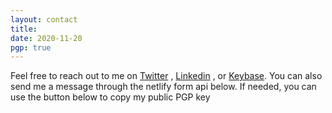 ```yaml
---
layout: contact
title: 
date: 2020-11-20 
pgp: true 
---
```


Feel free to reach out to me on <a href="https://twitter.com/vianziro" class="highlighted">Twitter</a> , <a href="https://www.linkedin.com/in/vianziro" class="highlighted">Linkedin</a> , or <a href="https://keybase.io/vianziro" class="highlighted">Keybase</a>. You can also send me a message through the netlify form api below. If needed, you can use the button below to copy my public PGP key 
